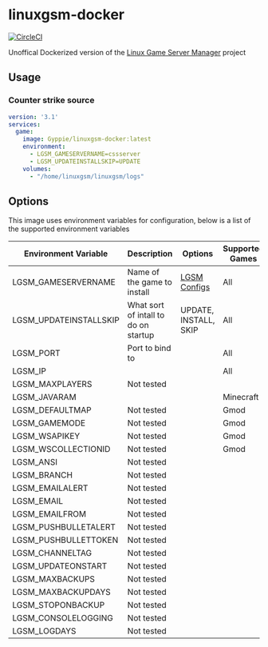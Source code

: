 # linuxgsm-docker

[![CircleCI][circle-image]][circle-url]

Unoffical Dockerized version of the [Linux Game Server Manager][lgsm-home] project

## Usage

### Counter strike source

```yaml
version: '3.1'
services:
  game:
    image: Gyppie/linuxgsm-docker:latest
    environment:
      - LGSM_GAMESERVERNAME=cssserver
      - LGSM_UPDATEINSTALLSKIP=UPDATE
    volumes:
      - "/home/linuxgsm/linuxgsm/logs"
```

## Options

This image uses environment variables for configuration, below is a list of the supported environment variables

| Environment Variable   | Description                            | Options                     | Supported Games  |
|------------------------|----------------------------------------|-----------------------------|------------------|
| LGSM_GAMESERVERNAME    | Name of the game to install            | [LGSM Configs][lgsm-config] | All              |
| LGSM_UPDATEINSTALLSKIP | What sort of intall to do on startup   | UPDATE, INSTALL, SKIP       | All              |
| LGSM_PORT              | Port to bind to                        |                             | All              |
| LGSM_IP                |                                        |                             | All              |
| LGSM_MAXPLAYERS        | Not tested |||
| LGSM_JAVARAM           | || Minecraft |
| LGSM_DEFAULTMAP        | Not tested || Gmod |
| LGSM_GAMEMODE          | Not tested || Gmod |
| LGSM_WSAPIKEY      | Not tested || Gmod |
| LGSM_WSCOLLECTIONID | Not tested ||Gmod|
| LGSM_ANSI              | Not tested |||
| LGSM_BRANCH            | Not tested |||
| LGSM_EMAILALERT        | Not tested |||
| LGSM_EMAIL             | Not tested |||
| LGSM_EMAILFROM         | Not tested |||
| LGSM_PUSHBULLETALERT   | Not tested |||
| LGSM_PUSHBULLETTOKEN   | Not tested |||
| LGSM_CHANNELTAG        | Not tested |||
| LGSM_UPDATEONSTART     | Not tested |||
| LGSM_MAXBACKUPS        | Not tested |||
| LGSM_MAXBACKUPDAYS     | Not tested |||
| LGSM_STOPONBACKUP      | Not tested |||
| LGSM_CONSOLELOGGING    | Not tested |||
| LGSM_LOGDAYS           | Not tested |||

[circle-image]: https://circleci.com/gh/joshhsoj1902/linuxgsm-docker/tree/master.svg?style=svg
[circle-url]: https://circleci.com/gh/joshhsoj1902/linuxgsm-docker/tree/master
[lgsm-config]: https://github.com/GameServerManagers/LinuxGSM/tree/master/lgsm/config-default/config-lgsm
[lgsm-home]: https://github.com/GameServerManagers/LinuxGSM

